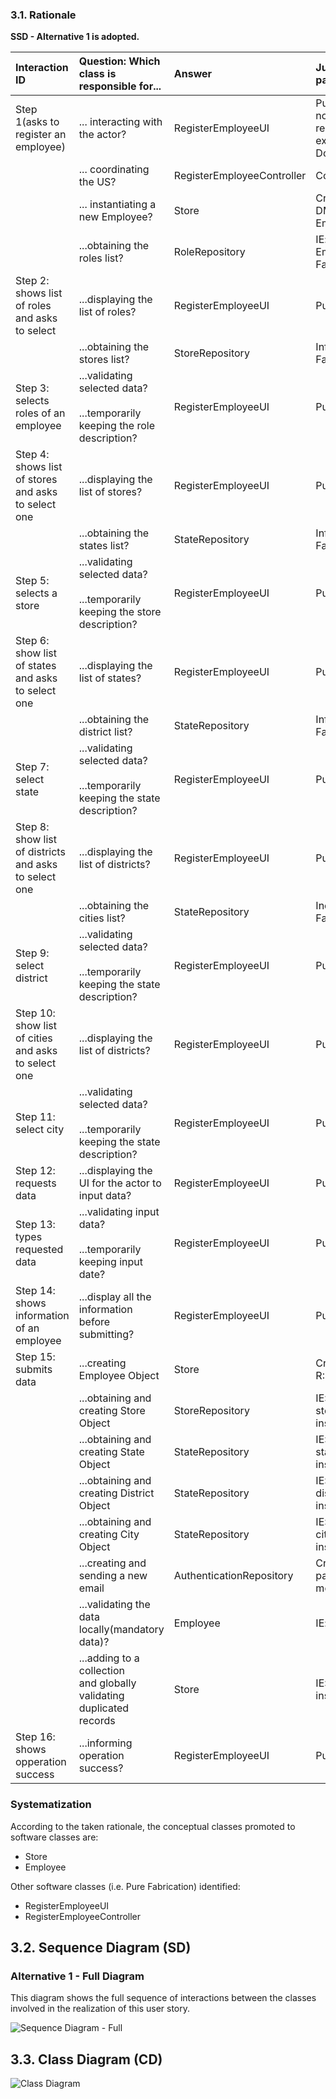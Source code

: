 ### 3.1. Rationale

**SSD - Alternative 1 is adopted.**

| Interaction ID                                        | Question: Which class is responsible for...                                         | Answer                     | Justification (with patterns)                                                                                 |
|:------------------------------------------------------|:------------------------------------------------------------------------------------|:---------------------------|:--------------------------------------------------------------------------------------------------------------|
| Step 1(asks to register an employee)                  | ... interacting with the actor?                                                     | RegisterEmployeeUI         | Pure Fabrication: there is no reason to assign this responsibility to any existing class in the Domain Model. |
|                                                       | ... coordinating the US?                                                            | RegisterEmployeeController | Controller                                                                                                    |
|                                                       | ... instantiating a new Employee?                                                   | Store                      | Creator (Rule 1): in the DM Store has a Employee.                                                             |
|                                                       | ...obtaining the roles list?                                                        | RoleRepository             | IE: knows/has its own Employees,Pure Fabrication                                                              |
| Step 2: shows list of roles and asks to select        | ...displaying the list of roles?                                                    | RegisterEmployeeUI         | Pure Fabrication                                                                                              |
|                                                       | ...obtaining the stores list?                                                       | StoreRepository            | Information Expert,Pure Fabrication                                                                           |
| Step 3: selects  roles of an employee                 | ...validating selected data?<br/><br/>...temporarily keeping the role description?  | RegisterEmployeeUI         | Pure Fabrication                                                                                              |
| Step 4: shows list of stores and asks to select one   | ...displaying the list of stores?                                                   | RegisterEmployeeUI         | Pure Fabrication                                                                                              |
|                                                       | ...obtaining the states list?                                                       | StateRepository            | Information Expert,Pure Fabrication                                                                           |
| Step 5: selects a store                               | ...validating selected data?<br/><br/>...temporarily keeping the store description? | RegisterEmployeeUI         | Pure Fabrication                                                                                              |                                                                                                                          |                            |                                                                                                               |
| Step 6: show list of states and asks to select one    | ...displaying the list of states?                                                   | RegisterEmployeeUI         | Pure Fabrication                                                                                              |
|                                                       | ...obtaining the district list?                                                     | StateRepository            | Information Expert,Pure Fabrication                                                                           |
| Step 7: select state                                  | ...validating selected data?<br/><br/>...temporarily keeping the state description? | RegisterEmployeeUI         | Pure Fabrication                                                                                              |
| Step 8: show list of districts and asks to select one | ...displaying the list of districts?                                                | RegisterEmployeeUI         | Pure Fabrication                                                                                              |
|                                                       | ...obtaining the cities list?                                                       | StateRepository            | InormationExpert,Pure Fabrication                                                                             |
| Step 9: select district                               | ...validating selected data?<br/><br/>...temporarily keeping the state description? | RegisterEmployeeUI         | Pure Fabrication                                                                                              |
| Step 10: show list of cities and asks to select one   | ...displaying the list of districts?                                                | RegisterEmployeeUI         | Pure Fabrication                                                                                              |
| Step 11: select city                                  | ...validating selected data?<br/><br/>...temporarily keeping the state description? | RegisterEmployeeUI         | Pure Fabrication                                                                                              |
| Step 12: requests data                                | ...displaying the UI for the actor to input data?                                   | RegisterEmployeeUI         | Pure Fabrication                                                                                              |
| Step 13: types requested data                         | ...validating input data?<br/><br/>...temporarily keeping input date?               | RegisterEmployeeUI         | Pure Fabrication                                                                                              |
| Step 14: shows information of an employee             | ...display all the information before submitting?                                   | RegisterEmployeeUI         | Pure Fabrication                                                                                              |
| Step 15: submits data                                 | ...creating Employee Object                                                         | Store                      | Creator<br/>R: 1,2                                                                                            |
|                                                       | ...obtaining and creating Store Object                                              | StoreRepository            | IE:Kowns/has its own stores,Creator:Contains instances of store                                               |
|                                                       | ...obtaining and creating State Object                                              | StateRepository            | IE:Kowns/has its own states,Creator:Contains instances of states                                              |
|                                                       | ...obtaining and creating District Object                                           | StateRepository            | IE:Kowns/has its own districts,Creator:Contains instances of districts                                        |
|                                                       | ...obtaining and creating City Object                                               | StateRepository            | IE:Knows/has its own cities,Creator:Contains instances of cities                                              |
|                                                       | ...creating and sending a new email                                                 | AuthenticationRepository   | Creator:contains passwordGenerator method                                                                     |
|                                                       | ...validating the data locally(mandatory data)?                                     | Employee                   | IE:knows its own data                                                                                         |
|                                                       | ...adding to a collection<br/>and globally<br/>validating duplicated records        | Store                      | IE:Knows all Employees instances                                                                              |
| Step 16: shows opperation success                     | ...informing operation success?                                                     | RegisterEmployeeUI         | Pure Fabrication                                                                                              |

### Systematization ##

According to the taken rationale, the conceptual classes promoted to software classes are:

* Store
* Employee

Other software classes (i.e. Pure Fabrication) identified:

* RegisterEmployeeUI
* RegisterEmployeeController


## 3.2. Sequence Diagram (SD)

### Alternative 1 - Full Diagram

This diagram shows the full sequence of interactions between the classes involved in the realization of this user story.

![Sequence Diagram - Full](svg/us03-sequence-diagram-full.svg)

## 3.3. Class Diagram (CD)

![Class Diagram](svg/us03-Class-diagram.svg)